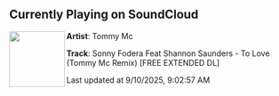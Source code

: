 ## Currently Playing on SoundCloud

[<img align="left" width="100" src="https://i1.sndcdn.com/artworks-xlPYuCaYSEfSk6nc-lTgA2Q-t500x500.png">](https://soundcloud.com/tommymcmusic/sonny-fodera-feat-shannon-saunders-to-love-tommy-mc-remix-free-extended-dl)

**Artist**: Tommy Mc 

**Track**: Sonny Fodera Feat Shannon Saunders - To Love (Tommy Mc Remix) [FREE EXTENDED DL]

Last updated at 9/10/2025, 9:02:57 AM
